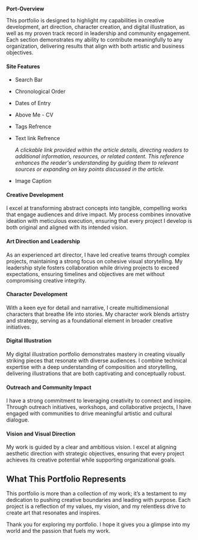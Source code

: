 **Port-Overview**

This portfolio is designed to highlight my capabilities in creative development, art direction, character creation, and digital illustration, as well as my proven track record in leadership and community engagement. Each section demonstrates my ability to contribute meaningfully to any organization, delivering results that align with both artistic and business objectives.

#### Site Features
* Search Bar
* Chronological Order
* Dates of Entry
* Above Me - CV
* Tags Refrence
* Text link Refrence 

     *A clickable link provided within the article details, directing readers to additional information, resources, or related content. This reference enhances the reader's understanding by guiding them to relevant sources or expanding on key points discussed in the article.*
* Image Caption  

#### **Creative Development**  
I excel at transforming abstract concepts into tangible, compelling works that engage audiences and drive impact. My process combines innovative ideation with meticulous execution, ensuring that every project I develop is both original and aligned with its intended vision.  

#### **Art Direction and Leadership**  
As an experienced art director, I have led creative teams through complex projects, maintaining a strong focus on cohesive visual storytelling. My leadership style fosters collaboration while driving projects to exceed expectations, ensuring timelines and objectives are met without compromising creative integrity.  

#### **Character Development**  
With a keen eye for detail and narrative, I create multidimensional characters that breathe life into stories. My character work blends artistry and strategy, serving as a foundational element in broader creative initiatives.  

#### **Digital Illustration**  
My digital illustration portfolio demonstrates mastery in creating visually striking pieces that resonate with diverse audiences. I combine technical expertise with a deep understanding of composition and storytelling, delivering illustrations that are both captivating and conceptually robust.  

#### **Outreach and Community Impact**  
I have a strong commitment to leveraging creativity to connect and inspire. Through outreach initiatives, workshops, and collaborative projects, I have engaged with communities to drive meaningful artistic and cultural dialogue.  

#### **Vision and Visual Direction**  
My work is guided by a clear and ambitious vision. I excel at aligning aesthetic direction with strategic objectives, ensuring that every project achieves its creative potential while supporting organizational goals.  

## What This Portfolio Represents

This portfolio is more than a collection of my work; it’s a testament to my dedication to pushing creative boundaries and leading with purpose. Each project is a reflection of my values, my vision, and my relentless drive to create art that resonates and inspires.

Thank you for exploring my portfolio. I hope it gives you a glimpse into my world and the passion that fuels my work. 